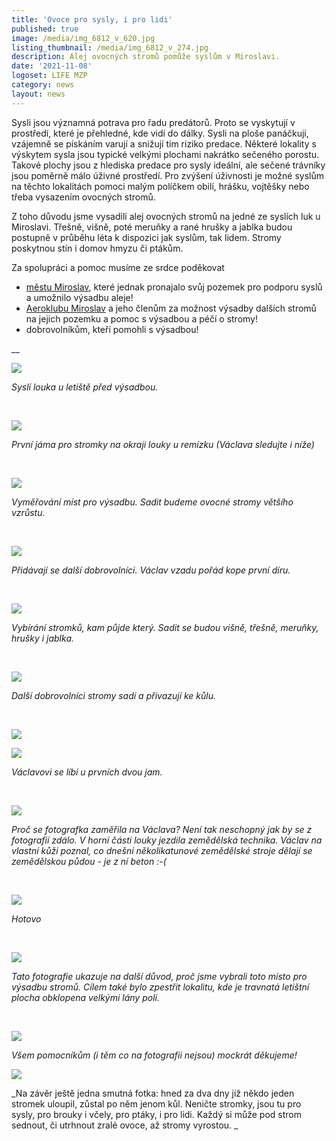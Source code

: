 ```yaml
---
title: 'Ovoce pro sysly, i pro lidi'
published: true
image: /media/img_6812_v_620.jpg
listing_thumbnail: /media/img_6812_v_274.jpg
description: Alej ovocných stromů pomůže syslům v Miroslavi.
date: '2021-11-08'
logoset: LIFE MZP
category: news
layout: news
---
```



Sysli jsou významná potrava pro řadu predátorů. Proto se vyskytují v prostředí, které je přehledné, kde vidí do dálky. Sysli na ploše panáčkují, vzájemně se pískáním varují a snižují tím riziko predace. Některé lokality s výskytem sysla jsou typické velkými plochami nakrátko sečeného porostu. Takové plochy jsou z hlediska predace pro sysly ideální, ale sečené trávníky jsou poměrně málo úživné prostředí. Pro zvýšení úživnosti je možné syslům na těchto lokalitách pomoci malým políčkem obilí, hrášku, vojtěšky nebo třeba vysazením ovocných stromů. 

Z toho důvodu jsme vysadili alej ovocných stromů na jedné ze syslích luk u Miroslavi. Třešně, višně, poté meruňky a rané hrušky a jablka budou postupně v průběhu léta k dispozici jak syslům, tak lidem. Stromy poskytnou stín i domov hmyzu či ptákům. 

Za spolupráci a pomoc musíme ze srdce poděkovat 

* [městu Miroslav](https://www.mesto-miroslav.cz/), které jednak pronajalo svůj pozemek pro podporu syslů a umožnilo výsadbu aleje!
* [Aeroklubu Miroslav](https://aeroklub-miroslav.webnode.cz/) a jeho členům za možnost výsadby dalších stromů na jejich pozemku a pomoc s výsadbou a péčí o stromy!
* dobrovolníkům, kteří pomohli s výsadbou!

__

![](/media/p5044455.jpg)

_Syslí louka u letiště před výsadbou._ 

<br/>

![](/media/img_6646.jpg)

_První jáma pro stromky na okraji louky u remízku (Václava sledujte i níže)_

<br/>

![](/media/img_6647.jpg)

_Vyměřování míst pro výsadbu. Sadit budeme ovocné stromy většího vzrůstu._ 

<br/>

![](/media/img_6775.jpg)

_Přidávají se další dobrovolníci. Václav vzadu pořád kope první díru._

<br/>

![](/media/img_6782.jpg)

_Vybírání stromků, kam půjde který. Sadit se budou višně, třešně, meruňky, hrušky i jablka._ 

<br/>

![](/media/img_7031.jpg)

_Další dobrovolníci stromy sadí a přivazují ke kůlu._

<br/>

![](/media/img_6836.jpg)

![](/media/img_6745.jpg)

_Václavovi se líbí u prvních dvou jam._

<br/>

![](/media/img_6805.jpg)

_Proč se fotografka zaměřila na Václava? Není tak neschopný jak by se z fotografií zdálo. V horní části louky jezdila zemědělská technika. Václav na vlastní kůži poznal, co dnešní několikatunové zemědělské stroje dělají se zemědělskou půdou - je z ní beton :-(_

<br/>

![](/media/img_7163.jpg)

_Hotovo_

<br/>

![](/media/img_7186.jpg)

_Tato fotografie ukazuje na další důvod, proč jsme vybrali toto místo pro výsadbu stromů. Cílem také bylo zpestřit lokalitu, kde je travnatá letištní plocha obklopena velkými lány polí._ 

<br/>

![](/media/img_7009.jpg)

_Všem pomocníkům (i těm co na fotografii nejsou) mockrát děkujeme!_

![](/media/img_7171.jpg)

_Na závěr ještě jedna smutná fotka: hned za dva dny již někdo jeden stromek uloupil, zůstal po něm jenom kůl. Neničte stromky, jsou tu pro sysly, pro brouky i včely, pro ptáky, i pro lidi. Každý si může pod strom sednout, či utrhnout zralé ovoce, až stromy vyrostou. _
